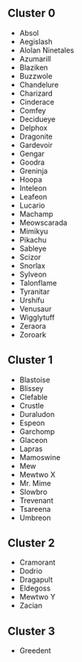 ## Cluster 0
- Absol
- Aegislash
- Alolan Ninetales
- Azumarill
- Blaziken
- Buzzwole
- Chandelure
- Charizard
- Cinderace
- Comfey
- Decidueye
- Delphox
- Dragonite
- Gardevoir
- Gengar
- Goodra
- Greninja
- Hoopa
- Inteleon
- Leafeon
- Lucario
- Machamp
- Meowscarada
- Mimikyu
- Pikachu
- Sableye
- Scizor
- Snorlax
- Sylveon
- Talonflame
- Tyranitar
- Urshifu
- Venusaur
- Wigglytuff
- Zeraora
- Zoroark

## Cluster 1
- Blastoise
- Blissey
- Clefable
- Crustle
- Duraludon
- Espeon
- Garchomp
- Glaceon
- Lapras
- Mamoswine
- Mew
- Mewtwo X
- Mr. Mime
- Slowbro
- Trevenant
- Tsareena
- Umbreon

## Cluster 2
- Cramorant
- Dodrio
- Dragapult
- Eldegoss
- Mewtwo Y
- Zacian

## Cluster 3
- Greedent

